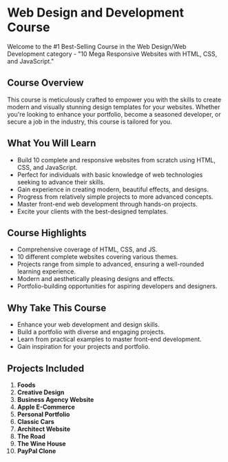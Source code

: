 # Web Design and Development Course

Welcome to the #1 Best-Selling Course in the Web Design/Web Development category - "10 Mega Responsive Websites with HTML, CSS, and JavaScript."

## Course Overview

This course is meticulously crafted to empower you with the skills to create modern and visually stunning design templates for your websites. Whether you're looking to enhance your portfolio, become a seasoned developer, or secure a job in the industry, this course is tailored for you.

## What You Will Learn

- Build 10 complete and responsive websites from scratch using HTML, CSS, and JavaScript.
- Perfect for individuals with basic knowledge of web technologies seeking to advance their skills.
- Gain experience in creating modern, beautiful effects, and designs.
- Progress from relatively simple projects to more advanced concepts.
- Master front-end web development through hands-on projects.
- Excite your clients with the best-designed templates.

## Course Highlights

- Comprehensive coverage of HTML, CSS, and JS.
- 10 different complete websites covering various themes.
- Projects range from simple to advanced, ensuring a well-rounded learning experience.
- Modern and aesthetically pleasing designs and effects.
- Portfolio-building opportunities for aspiring developers and designers.

## Why Take This Course

- Enhance your web development and design skills.
- Build a portfolio with diverse and engaging projects.
- Learn from practical examples to master front-end development.
- Gain inspiration for your projects and portfolio.

## Projects Included

1. **Foods**
2. **Creative Design**
3. **Business Agency Website**
4. **Apple E-Commerce**
5. **Personal Portfolio**
6. **Classic Cars**
7. **Architect Website**
8. **The Road**
9. **The Wine House**
10. **PayPal Clone**
